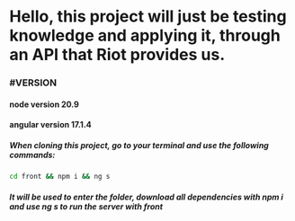 <h1>Hello, this project will just be testing knowledge and applying it, through an API that Riot provides us.</h1>

<h3>#VERSION</h3>
<h4>node version 20.9</h4>
<h4>angular version 17.1.4</h4>

<h5>When cloning this project, go to your terminal and use the following commands:</h5>

```cmd
cd front && npm i && ng s
```

<h5>It will be used to enter the folder, download all dependencies with npm i and use ng s to run the server with front</h5>
